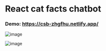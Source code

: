 # React cat facts chatbot

### Demo: https://csb-zhgfhu.netlify.app/

![image](https://user-images.githubusercontent.com/64545813/175998567-73cb0470-2420-49c1-89aa-c9bf62b561a5.png)

![image](https://user-images.githubusercontent.com/64545813/176002018-e1caa22b-4a3e-47ed-a470-d790a5ffc0d1.png)
